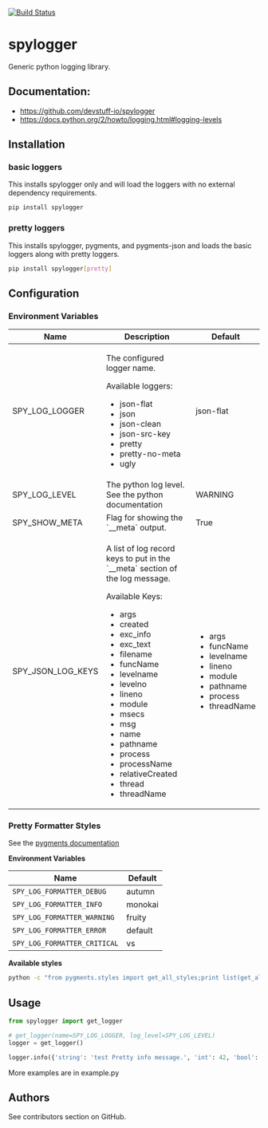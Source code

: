 [![Build Status](https://travis-ci.org/devstuff-io/spylogger.svg?branch=master)](https://travis-ci.org/devstuff-io/spylogger)

# spylogger

Generic python logging library.

## Documentation:

- https://github.com/devstuff-io/spylogger
- https://docs.python.org/2/howto/logging.html#logging-levels


## Installation

### basic loggers

This installs spylogger only and will load the loggers with no external dependency requirements.

```bash
pip install spylogger
```


### pretty loggers

This installs spylogger, pygments, and pygments-json and loads the basic loggers along with pretty loggers.

```bash
pip install spylogger[pretty]
```


## Configuration

### Environment Variables

<table>
  <thead>
    <tr>
      <th>Name</th>
      <th>Description</th>
      <th>Default</th>
    </tr>
  </thead>
  <tbody>
    <tr>
      <td>SPY_LOG_LOGGER</td>
      <td>
        <p>The configured logger name.</p>
        Available loggers:
        <ul>
          <li>json-flat</li>
          <li>json</li>
          <li>json-clean</li>
          <li>json-src-key</li>
          <li>pretty</li>
          <li>pretty-no-meta</li>
          <li>ugly</li>
        </ul>
      </td>
      <td>json-flat</td>
  </tr>
  <tr>
    <td>SPY_LOG_LEVEL</td>
    <td>The python log level. See the python documentation</td>
    <td>WARNING</td>
  </tr>
  <tr>
    <td>SPY_SHOW_META</td>
    <td>Flag for showing the `__meta` output.</td>
    <td>True</td>
  </tr>
  <tr>
    <td>SPY_JSON_LOG_KEYS</td>
    <td>
      <p>A list of log record keys to put in the `__meta` section of the log message.</p>
      Available Keys:
      <ul>
        <li>args</li>
        <li>created</li>
        <li>exc_info</li>
        <li>exc_text</li>
        <li>filename</li>
        <li>funcName</li>
        <li>levelname</li>
        <li>levelno</li>
        <li>lineno</li>
        <li>module</li>
        <li>msecs</li>
        <li>msg</li>
        <li>name</li>
        <li>pathname</li>
        <li>process</li>
        <li>processName</li>
        <li>relativeCreated</li>
        <li>thread</li>
        <li>threadName</li>
      </ul>
    </td>
    <td>
      <ul>
        <li>args</li>
        <li>funcName</li>
        <li>levelname</li>
        <li>lineno</li>
        <li>module</li>
        <li>pathname</li>
        <li>process</li>
        <li>threadName</li>
      </ul>
    </td>
  </tr>
  </tbody>
</table>


### Pretty Formatter Styles

See the [pygments documentation](http://pygments.org/docs/styles/)


**Environment Variables**

Name                           | Default
-------------------------------|-----------
`SPY_LOG_FORMATTER_DEBUG`      | autumn
`SPY_LOG_FORMATTER_INFO`       | monokai
`SPY_LOG_FORMATTER_WARNING`    | fruity
`SPY_LOG_FORMATTER_ERROR`      | default
`SPY_LOG_FORMATTER_CRITICAL`   | vs


**Available styles**

```bash
python -c "from pygments.styles import get_all_styles;print list(get_all_styles())"
```


## Usage

```python
from spylogger import get_logger

# get_logger(name=SPY_LOG_LOGGER, log_level=SPY_LOG_LEVEL)
logger = get_logger()

logger.info({'string': 'test Pretty info message.', 'int': 42, 'bool': True})
```

More examples are in example.py


## Authors

See contributors section on GitHub.
